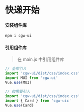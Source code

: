 # 快递开始

#### 安装组件库

```bash
npm i cgw-ui
```

#### 引用组件库

>在 main.js 中引用组件库
```javascript
// 全部引入
import 'cgw-ui/dist/css/index.css'
import MUI from 'cgw-ui'
Vue.use(MUI)

// 按需要引入
import 'cgw-ui/dist/css/index.css'
import { Card } from 'cgw-uic'
Vue.use(Card)
```